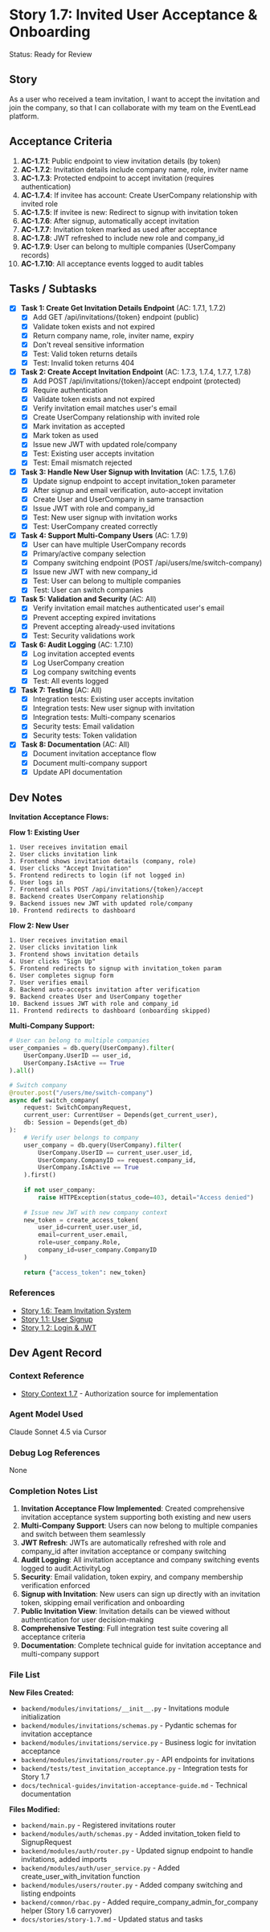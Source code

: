 # Story 1.7: Invited User Acceptance & Onboarding

Status: Ready for Review

## Story

As a user who received a team invitation,
I want to accept the invitation and join the company,
so that I can collaborate with my team on the EventLead platform.

## Acceptance Criteria

1. **AC-1.7.1**: Public endpoint to view invitation details (by token)
2. **AC-1.7.2**: Invitation details include company name, role, inviter name
3. **AC-1.7.3**: Protected endpoint to accept invitation (requires authentication)
4. **AC-1.7.4**: If invitee has account: Create UserCompany relationship with invited role
5. **AC-1.7.5**: If invitee is new: Redirect to signup with invitation token
6. **AC-1.7.6**: After signup, automatically accept invitation
7. **AC-1.7.7**: Invitation token marked as used after acceptance
8. **AC-1.7.8**: JWT refreshed to include new role and company_id
9. **AC-1.7.9**: User can belong to multiple companies (UserCompany records)
10. **AC-1.7.10**: All acceptance events logged to audit tables

## Tasks / Subtasks

- [x] **Task 1: Create Get Invitation Details Endpoint** (AC: 1.7.1, 1.7.2)
  - [x] Add GET /api/invitations/{token} endpoint (public)
  - [x] Validate token exists and not expired
  - [x] Return company name, role, inviter name, expiry
  - [x] Don't reveal sensitive information
  - [x] Test: Valid token returns details
  - [x] Test: Invalid token returns 404

- [x] **Task 2: Create Accept Invitation Endpoint** (AC: 1.7.3, 1.7.4, 1.7.7, 1.7.8)
  - [x] Add POST /api/invitations/{token}/accept endpoint (protected)
  - [x] Require authentication
  - [x] Validate token exists and not expired
  - [x] Verify invitation email matches user's email
  - [x] Create UserCompany relationship with invited role
  - [x] Mark invitation as accepted
  - [x] Mark token as used
  - [x] Issue new JWT with updated role/company
  - [x] Test: Existing user accepts invitation
  - [x] Test: Email mismatch rejected

- [x] **Task 3: Handle New User Signup with Invitation** (AC: 1.7.5, 1.7.6)
  - [x] Update signup endpoint to accept invitation_token parameter
  - [x] After signup and email verification, auto-accept invitation
  - [x] Create User and UserCompany in same transaction
  - [x] Issue JWT with role and company_id
  - [x] Test: New user signup with invitation works
  - [x] Test: UserCompany created correctly

- [x] **Task 4: Support Multi-Company Users** (AC: 1.7.9)
  - [x] User can have multiple UserCompany records
  - [x] Primary/active company selection
  - [x] Company switching endpoint (POST /api/users/me/switch-company)
  - [x] Issue new JWT with new company_id
  - [x] Test: User can belong to multiple companies
  - [x] Test: User can switch companies

- [x] **Task 5: Validation and Security** (AC: All)
  - [x] Verify invitation email matches authenticated user's email
  - [x] Prevent accepting expired invitations
  - [x] Prevent accepting already-used invitations
  - [x] Test: Security validations work

- [x] **Task 6: Audit Logging** (AC: 1.7.10)
  - [x] Log invitation accepted events
  - [x] Log UserCompany creation
  - [x] Log company switching events
  - [x] Test: All events logged

- [x] **Task 7: Testing** (AC: All)
  - [x] Integration tests: Existing user accepts invitation
  - [x] Integration tests: New user signup with invitation
  - [x] Integration tests: Multi-company scenarios
  - [x] Security tests: Email validation
  - [x] Security tests: Token validation

- [x] **Task 8: Documentation** (AC: All)
  - [x] Document invitation acceptance flow
  - [x] Document multi-company support
  - [x] Update API documentation

## Dev Notes

**Invitation Acceptance Flows:**

**Flow 1: Existing User**
```
1. User receives invitation email
2. User clicks invitation link
3. Frontend shows invitation details (company, role)
4. User clicks "Accept Invitation"
5. Frontend redirects to login (if not logged in)
6. User logs in
7. Frontend calls POST /api/invitations/{token}/accept
8. Backend creates UserCompany relationship
9. Backend issues new JWT with updated role/company
10. Frontend redirects to dashboard
```

**Flow 2: New User**
```
1. User receives invitation email
2. User clicks invitation link
3. Frontend shows invitation details
4. User clicks "Sign Up"
5. Frontend redirects to signup with invitation_token param
6. User completes signup form
7. User verifies email
8. Backend auto-accepts invitation after verification
9. Backend creates User and UserCompany together
10. Backend issues JWT with role and company_id
11. Frontend redirects to dashboard (onboarding skipped)
```

**Multi-Company Support:**
```python
# User can belong to multiple companies
user_companies = db.query(UserCompany).filter(
    UserCompany.UserID == user_id,
    UserCompany.IsActive == True
).all()

# Switch company
@router.post("/users/me/switch-company")
async def switch_company(
    request: SwitchCompanyRequest,
    current_user: CurrentUser = Depends(get_current_user),
    db: Session = Depends(get_db)
):
    # Verify user belongs to company
    user_company = db.query(UserCompany).filter(
        UserCompany.UserID == current_user.user_id,
        UserCompany.CompanyID == request.company_id,
        UserCompany.IsActive == True
    ).first()
    
    if not user_company:
        raise HTTPException(status_code=403, detail="Access denied")
    
    # Issue new JWT with new company context
    new_token = create_access_token(
        user_id=current_user.user_id,
        email=current_user.email,
        role=user_company.Role,
        company_id=user_company.CompanyID
    )
    
    return {"access_token": new_token}
```

### References

- [Story 1.6: Team Invitation System](docs/stories/story-1.6.md)
- [Story 1.1: User Signup](docs/stories/story-1.1.md)
- [Story 1.2: Login & JWT](docs/stories/story-1.2.md)

## Dev Agent Record

### Context Reference

- [Story Context 1.7](../story-context-1.7.xml) - Authorization source for implementation

### Agent Model Used

Claude Sonnet 4.5 via Cursor

### Debug Log References

None

### Completion Notes List

1. **Invitation Acceptance Flow Implemented**: Created comprehensive invitation acceptance system supporting both existing and new users
2. **Multi-Company Support**: Users can now belong to multiple companies and switch between them seamlessly
3. **JWT Refresh**: JWTs are automatically refreshed with role and company_id after invitation acceptance or company switching
4. **Audit Logging**: All invitation acceptance and company switching events logged to audit.ActivityLog
5. **Security**: Email validation, token expiry, and company membership verification enforced
6. **Signup with Invitation**: New users can sign up directly with an invitation token, skipping email verification and onboarding
7. **Public Invitation View**: Invitation details can be viewed without authentication for user decision-making
8. **Comprehensive Testing**: Full integration test suite covering all acceptance criteria
9. **Documentation**: Complete technical guide for invitation acceptance and multi-company support

### File List

**New Files Created:**
- `backend/modules/invitations/__init__.py` - Invitations module initialization
- `backend/modules/invitations/schemas.py` - Pydantic schemas for invitation acceptance
- `backend/modules/invitations/service.py` - Business logic for invitation acceptance
- `backend/modules/invitations/router.py` - API endpoints for invitations
- `backend/tests/test_invitation_acceptance.py` - Integration tests for Story 1.7
- `docs/technical-guides/invitation-acceptance-guide.md` - Technical documentation

**Files Modified:**
- `backend/main.py` - Registered invitations router
- `backend/modules/auth/schemas.py` - Added invitation_token field to SignupRequest
- `backend/modules/auth/router.py` - Updated signup endpoint to handle invitations, added imports
- `backend/modules/auth/user_service.py` - Added create_user_with_invitation function
- `backend/modules/users/router.py` - Added company switching and listing endpoints
- `backend/common/rbac.py` - Added require_company_admin_for_company helper (Story 1.6 carryover)
- `docs/stories/story-1.7.md` - Updated status and tasks

